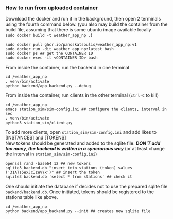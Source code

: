 ### How to run from uploaded container

Download the docker and run it in the background, then open 2 terminals using the fourth command below.
(you also may build the container from the build file, assuming that there is some ubuntu image available locally
<br>`sudo docker build -t weather_app_np .`)
```
sudo docker pull ghcr.io/panoskatsoulis/weather_app_np:v1
sudo docker run -dit weather_app_np:latest bash
sudo docker ps ## get the CONTAINER ID
sudo docker exec -it <CONTAINER ID> bash
```

From inside the container, run the backend in one terminal
```
cd /weather_app_np
. venv/bin/activate
python backend/app_backend.py --debug
```

From inside the container, run clients in the other terminal (`ctrl-C` to kill)
```
cd /weather_app_np
emacs station_sim/sim-config.ini ## configure the clients, interval in sec
. venv/bin/activate
python3 station_sim/client.py
```

To add more clients, open `station_sim/sim-config.ini` and add likes to [INSTANCES] and [TOKENS]<br>
New tokens should be generated and added to the sqlite file.
***DON'T add too many, the backend is written in a syncronous way*** (or at least change the interval in `station_sim/sim-config.ini`)
```
openssl rand -base64 12 ## new tokens
sqlite3 backend.db "insert into stations (token) values ('31ATs5WxJcIzWVYx')" ## insert the token
sqlite3 backend.db 'select * from stations' ## check it
```

One should initiate the database if decides not to use the prepared sqlite file `backend/backend.db`.
Once initiated, tokens should be registered to the stations table like above.
```
cd /weather_app_np
python backend/app_backend.py --init ## creates new sqlite file
```
